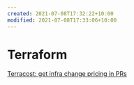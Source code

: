 ```yaml
---
created: 2021-07-08T17:32:22+10:00
modified: 2021-07-08T17:33:06+10:00
---
```


# Terraform

[Terracost: get infra change pricing in PRs](https://www.infracost.io/docs/)
